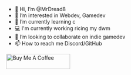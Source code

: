 - 👋 Hi, I’m @MrDread8
- 👀 I’m interested in Webdev, Gamedev
- 🌱 I’m currently learning c
- 💻 I'm currently working ricing my dwm
- 💞️ I’m looking to collaborate on indie gamedev
- 📫 How to reach me Discord/GitHub
<!---
MrDread8/MrDread8 is a ✨ special ✨ repository because its `README.md` (this file) appears on your GitHub profile.
You can click the Preview link to take a look at your changes.
--->
<a href="https://www.buymeacoffee.com/mrdread8" target="_blank"><img src="https://cdn.buymeacoffee.com/buttons/default-yellow.png" alt="Buy Me A Coffee" height="41" width="174"></a>
